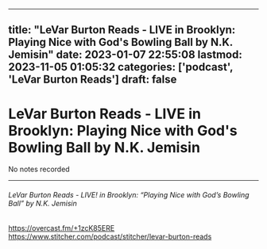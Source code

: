 
---
title: "LeVar Burton Reads - LIVE in Brooklyn: Playing Nice with God's Bowling Ball by N.K. Jemisin"
date: 2023-01-07 22:55:08
lastmod: 2023-11-05 01:05:32
categories: ['podcast', 'LeVar Burton Reads']
draft: false
---


# LeVar Burton Reads - LIVE in Brooklyn: Playing Nice with God's Bowling Ball by N.K. Jemisin

No notes recorded

- - -
###### LeVar Burton Reads - LIVE! in Brooklyn: “Playing Nice with God’s Bowling Ball” by N.K. Jemisin

https://overcast.fm/+1zcK85ERE  
https://www.stitcher.com/podcast/stitcher/levar-burton-reads

<!-- #public #podcast #LeVar Burton Reads# -->

<!-- {BearID:9263A46C-71BB-491A-A71B-0025A8B92F0C-28016-00002D980921994C} -->
